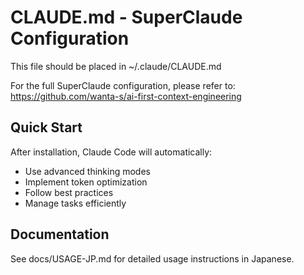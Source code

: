 # CLAUDE.md - SuperClaude Configuration

This file should be placed in ~/.claude/CLAUDE.md

For the full SuperClaude configuration, please refer to:
https://github.com/wanta-s/ai-first-context-engineering

## Quick Start

After installation, Claude Code will automatically:
- Use advanced thinking modes
- Implement token optimization
- Follow best practices
- Manage tasks efficiently

## Documentation

See docs/USAGE-JP.md for detailed usage instructions in Japanese.